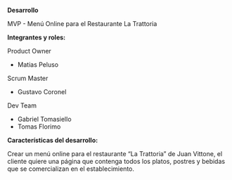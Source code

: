 **Desarrollo**

MVP - Menú Online para el Restaurante La Trattoria


**Integrantes y roles:**

Product Owner

* Matias Peluso

Scrum Master

* Gustavo Coronel

Dev Team

* Gabriel Tomasiello
* Tomas Florimo



**Características del desarrollo:**

Crear un menú online para el restaurante “La Trattoria” de Juan Vittone, el cliente quiere una página que contenga todos los platos, postres y bebidas que se comercializan en el establecimiento.
